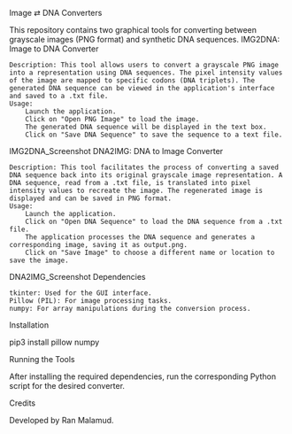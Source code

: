 Image ⇄ DNA Converters

This repository contains two graphical tools for converting between grayscale images (PNG format) and synthetic DNA sequences.
IMG2DNA: Image to DNA Converter

    Description: This tool allows users to convert a grayscale PNG image into a representation using DNA sequences. The pixel intensity values of the image are mapped to specific codons (DNA triplets). The generated DNA sequence can be viewed in the application's interface and saved to a .txt file.
    Usage:
        Launch the application.
        Click on "Open PNG Image" to load the image.
        The generated DNA sequence will be displayed in the text box.
        Click on "Save DNA Sequence" to save the sequence to a text file.

IMG2DNA_Screenshot
DNA2IMG: DNA to Image Converter

    Description: This tool facilitates the process of converting a saved DNA sequence back into its original grayscale image representation. A DNA sequence, read from a .txt file, is translated into pixel intensity values to recreate the image. The regenerated image is displayed and can be saved in PNG format.
    Usage:
        Launch the application.
        Click on "Open DNA Sequence" to load the DNA sequence from a .txt file.
        The application processes the DNA sequence and generates a corresponding image, saving it as output.png.
        Click on "Save Image" to choose a different name or location to save the image.

DNA2IMG_Screenshot
Dependencies

    tkinter: Used for the GUI interface.
    Pillow (PIL): For image processing tasks.
    numpy: For array manipulations during the conversion process.

Installation

pip3 install pillow numpy

Running the Tools

After installing the required dependencies, run the corresponding Python script for the desired converter.


Credits

Developed by Ran Malamud.
